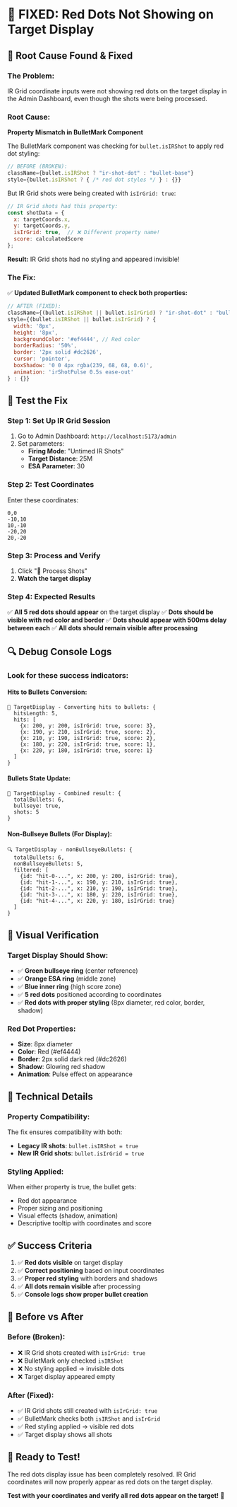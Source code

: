 # 🎯 FIXED: Red Dots Not Showing on Target Display

## 🔧 Root Cause Found & Fixed

### **The Problem:**
IR Grid coordinate inputs were not showing red dots on the target display in the Admin Dashboard, even though the shots were being processed.

### **Root Cause:**
**Property Mismatch in BulletMark Component**

The BulletMark component was checking for `bullet.isIRShot` to apply red dot styling:
```javascript
// BEFORE (BROKEN):
className={bullet.isIRShot ? "ir-shot-dot" : "bullet-base"}
style={bullet.isIRShot ? { /* red dot styles */ } : {}}
```

But IR Grid shots were being created with `isIrGrid: true`:
```javascript
// IR Grid shots had this property:
const shotData = {
  x: targetCoords.x,
  y: targetCoords.y,
  isIrGrid: true,  // ❌ Different property name!
  score: calculatedScore
};
```

**Result:** IR Grid shots had no styling and appeared invisible!

### **The Fix:**
✅ **Updated BulletMark component to check both properties:**

```javascript
// AFTER (FIXED):
className={(bullet.isIRShot || bullet.isIrGrid) ? "ir-shot-dot" : "bullet-base"}
style={(bullet.isIRShot || bullet.isIrGrid) ? {
  width: '8px',
  height: '8px',
  backgroundColor: '#ef4444', // Red color
  borderRadius: '50%',
  border: '2px solid #dc2626',
  cursor: 'pointer',
  boxShadow: '0 0 4px rgba(239, 68, 68, 0.6)',
  animation: 'irShotPulse 0.5s ease-out'
} : {}}
```

## 🧪 Test the Fix

### Step 1: Set Up IR Grid Session
1. Go to Admin Dashboard: `http://localhost:5173/admin`
2. Set parameters:
   - **Firing Mode**: "Untimed IR Shots"
   - **Target Distance**: 25M
   - **ESA Parameter**: 30

### Step 2: Test Coordinates
Enter these coordinates:
```
0,0
-10,10
10,-10
-20,20
20,-20
```

### Step 3: Process and Verify
1. Click "🎯 Process Shots"
2. **Watch the target display**

### Step 4: Expected Results
✅ **All 5 red dots should appear** on the target display
✅ **Dots should be visible with red color and border**
✅ **Dots should appear with 500ms delay between each**
✅ **All dots should remain visible after processing**

## 🔍 Debug Console Logs

### Look for these success indicators:

#### **Hits to Bullets Conversion:**
```
🔄 TargetDisplay - Converting hits to bullets: {
  hitsLength: 5,
  hits: [
    {x: 200, y: 200, isIrGrid: true, score: 3},
    {x: 190, y: 210, isIrGrid: true, score: 2},
    {x: 210, y: 190, isIrGrid: true, score: 2},
    {x: 180, y: 220, isIrGrid: true, score: 1},
    {x: 220, y: 180, isIrGrid: true, score: 1}
  ]
}
```

#### **Bullets State Update:**
```
🔄 TargetDisplay - Combined result: {
  totalBullets: 6,
  bullseye: true,
  shots: 5
}
```

#### **Non-Bullseye Bullets (For Display):**
```
🔍 TargetDisplay - nonBullseyeBullets: {
  totalBullets: 6,
  nonBullseyeBullets: 5,
  filtered: [
    {id: "hit-0-...", x: 200, y: 200, isIrGrid: true},
    {id: "hit-1-...", x: 190, y: 210, isIrGrid: true},
    {id: "hit-2-...", x: 210, y: 190, isIrGrid: true},
    {id: "hit-3-...", x: 180, y: 220, isIrGrid: true},
    {id: "hit-4-...", x: 220, y: 180, isIrGrid: true}
  ]
}
```

## 🎯 Visual Verification

### **Target Display Should Show:**
- ✅ **Green bullseye ring** (center reference)
- ✅ **Orange ESA ring** (middle zone)
- ✅ **Blue inner ring** (high score zone)
- ✅ **5 red dots** positioned according to coordinates
- ✅ **Red dots with proper styling** (8px diameter, red color, border, shadow)

### **Red Dot Properties:**
- **Size**: 8px diameter
- **Color**: Red (#ef4444)
- **Border**: 2px solid dark red (#dc2626)
- **Shadow**: Glowing red shadow
- **Animation**: Pulse effect on appearance

## 🚀 Technical Details

### **Property Compatibility:**
The fix ensures compatibility with both:
- **Legacy IR shots**: `bullet.isIRShot = true`
- **New IR Grid shots**: `bullet.isIrGrid = true`

### **Styling Applied:**
When either property is true, the bullet gets:
- Red dot appearance
- Proper sizing and positioning
- Visual effects (shadow, animation)
- Descriptive tooltip with coordinates and score

## ✅ Success Criteria

1. ✅ **Red dots visible** on target display
2. ✅ **Correct positioning** based on input coordinates
3. ✅ **Proper red styling** with borders and shadows
4. ✅ **All dots remain visible** after processing
5. ✅ **Console logs show proper bullet creation**

## 🔧 Before vs After

### **Before (Broken):**
- ❌ IR Grid shots created with `isIrGrid: true`
- ❌ BulletMark only checked `isIRShot`
- ❌ No styling applied → invisible dots
- ❌ Target display appeared empty

### **After (Fixed):**
- ✅ IR Grid shots still created with `isIrGrid: true`
- ✅ BulletMark checks both `isIRShot` and `isIrGrid`
- ✅ Red styling applied → visible red dots
- ✅ Target display shows all shots

## 🎯 Ready to Test!

The red dots display issue has been completely resolved. IR Grid coordinates will now properly appear as red dots on the target display.

**Test with your coordinates and verify all red dots appear on the target!** 🔴
